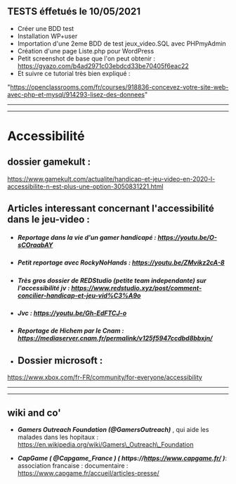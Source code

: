 TESTS éffetués le 10/05/2021
----------------------------

* Créer une BDD test
* Installation WP+user
* Importation d'une 2eme BDD de test jeux\_video.SQL avec PHPmyAdmin
* Création d'une page Liste.php pour WordPress
* Petit screenshot de base que l'on peut obtenir : https://gyazo.com/b4ad2971c03ebdcd33be70405f6eac22
* Et suivre ce tutorial très bien expliqué :

"https://openclassrooms.com/fr/courses/918836-concevez-votre-site-web-avec-php-et-mysql/914293-lisez-des-donnees"

-------------------------------------------------------------------------------------------------------------------------------------------------------
-------------------------------------------------------------------------------------------------------------------------------------------------------

# Accessibilité

## dossier gamekult :


https://www.gamekult.com/actualite/handicap-et-jeu-video-en-2020-l-accessibilite-n-est-plus-une-option-3050831221.html

## Articles interessant concernant l'accessibilité dans le jeu-video :


* ##### Reportage dans la vie d'un gamer handicapé : https://youtu.be/O-sCOraabAY

* ##### Petit reportage avec RockyNoHands : https://youtu.be/ZMvikz2cA-8

* ##### Très gros dossier de REDStudio (petite team independante) sur l'accessibilité jv : https://www.redstudio.xyz/post/comment-concilier-handicap-et-jeu-vid%C3%A9o

* ##### Jvc : https://youtu.be/Gh-EdFTCJ-o

* ##### Reportage de Hichem par le Cnam : https://mediaserver.cnam.fr/permalink/v125f5947ccdbd8bbxjn/

* ## Dossier microsoft :


https://www.xbox.com/fr-FR/community/for-everyone/accessibility

-------------------------------------------------------------------------------------------------------------------------------------------------------
-------------------------------------------------------------------------------------------------------------------------------------------------------

## wiki and co'

* **_Gamers Outreach Foundation (@GamersOutreach)_** , qui aide les malades dans les hopitaux : https://en.wikipedia.org/wiki/Gamers\_Outreach\_Foundation

* **_CapGame ( @Capgame\_France ) ( https://https://www.capgame.fr/ )_**: association francaise : documentaire : https://www.capgame.fr/accueil/articles-presse/

  
